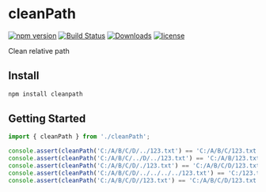 # cleanPath

[![npm version](https://badge.fury.io/js/cleanpath.svg)](https://badge.fury.io/js/cleanpath)
[![Build Status](https://travis-ci.org/XuPeiYao/cleanPath.svg?branch=master)](https://travis-ci.org/XuPeiYao/cleanPath)
[![Downloads](https://img.shields.io/npm/dm/cleanpath.svg)](https://www.npmjs.com/package/cleanpath)
[![license](https://img.shields.io/github/license/xupeiyao/cleanpath.svg)](https://github.com/XuPeiYao/cleanpath/blob/master/LICENSE)

Clean relative path

## Install

```powershell
npm install cleanpath
```

## Getting Started

```typescript
import { cleanPath } from './cleanPath';

console.assert(cleanPath('C:/A/B/C/D/../123.txt') == 'C:/A/B/C/123.txt');
console.assert(cleanPath('C:/A/B/C/../D/../123.txt') == 'C:/A/B/123.txt');
console.assert(cleanPath('C:/A/B/C/D/./123.txt') == 'C:/A/B/C/D/123.txt');
console.assert(cleanPath('C:/A/B/C/D/../../../../123.txt') == 'C:/123.txt');
console.assert(cleanPath('C:/A/B/C/D//123.txt') == 'C:/A/B/C/D/123.txt');
```
